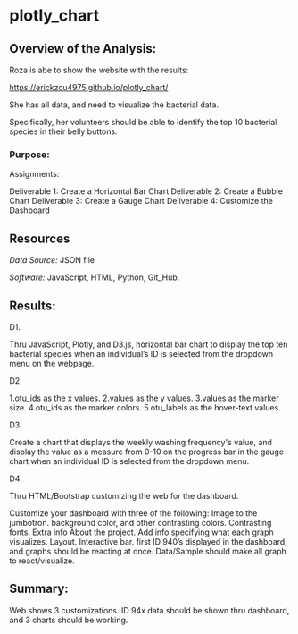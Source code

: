 # plotly_chart
## Overview of the Analysis:

Roza is abe to show the website with the results:

https://erickzcu4975.github.io/plotly_chart/
 
She has all data, and need to visualize the bacterial data.

Specifically, her volunteers should be able to identify the top 10 bacterial species in their belly buttons. 


### Purpose:

Assignments:

Deliverable 1: Create a Horizontal Bar Chart
Deliverable 2: Create a Bubble Chart
Deliverable 3: Create a Gauge Chart
Deliverable 4: Customize the Dashboard



## Resources

*Data Source:* JSON file

*Software:* JavaScript, HTML, Python, Git_Hub.

## Results:

D1.

Thru JavaScript, Plotly, and D3.js, horizontal bar chart to display the top ten bacterial species when an individual’s ID is selected from the dropdown menu on the webpage. 

D2

1.otu_ids as the x values.
2.values as the y values.
3.values as the marker size.
4.otu_ids as the marker colors.
5.otu_labels as the hover-text values.

D3

Create a chart that displays the weekly washing frequency's value, and display the value as a measure from 0-10 on the progress bar in the gauge chart when an individual ID is selected from the dropdown menu.

D4 

Thru HTML/Bootstrap customizing the web for the dashboard.

Customize your dashboard with three of the following:
Image to the jumbotron.
background color, and other contrasting colors.
Contrasting fonts.
Extra info About the project.
Add info specifying what each graph visualizes.
Layout.
Interactive bar.
first ID 940’s displayed in the dashboard, and graphs should be reacting at once. 
Data/Sample should make all graph to react/visualize.
	

## Summary:

Web shows 3 customizations. 
ID 94x data should be shown thru dashboard, and 3 charts should be working.
